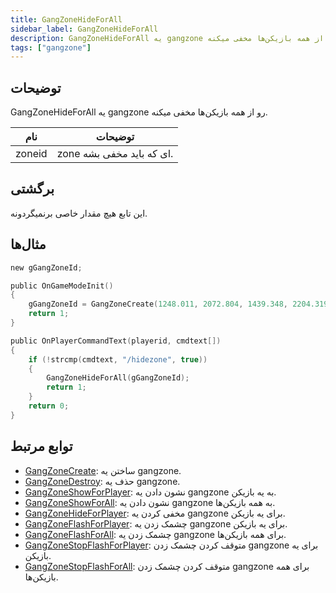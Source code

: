 ```yaml
---
title: GangZoneHideForAll
sidebar_label: GangZoneHideForAll
description: GangZoneHideForAll یه gangzone رو از همه بازیکن‌ها مخفی میکنه.
tags: ["gangzone"]
---
```


## توضیحات

GangZoneHideForAll یه gangzone رو از همه بازیکن‌ها مخفی میکنه.

| نام    | توضیحات             |
| ------ | ------------------ |
| zoneid | zone ای که باید مخفی بشه. |

## برگشتی

این تابع هیچ مقدار خاصی برنمیگردونه.

## مثال‌ها

```c
new gGangZoneId;

public OnGameModeInit()
{
    gGangZoneId = GangZoneCreate(1248.011, 2072.804, 1439.348, 2204.319);
    return 1;
}

public OnPlayerCommandText(playerid, cmdtext[])
{
    if (!strcmp(cmdtext, "/hidezone", true))
    {
        GangZoneHideForAll(gGangZoneId);
        return 1;
    }
    return 0;
}
```

## توابع مرتبط

- [GangZoneCreate](GangZoneCreate): ساختن یه gangzone.
- [GangZoneDestroy](GangZoneDestroy): حذف یه gangzone.
- [GangZoneShowForPlayer](GangZoneShowForPlayer): نشون دادن یه gangzone به یه بازیکن.
- [GangZoneShowForAll](GangZoneShowForAll): نشون دادن یه gangzone به همه بازیکن‌ها.
- [GangZoneHideForPlayer](GangZoneHideForPlayer): مخفی کردن یه gangzone برای یه بازیکن.
- [GangZoneFlashForPlayer](GangZoneFlashForPlayer): چشمک زدن یه gangzone برای یه بازیکن.
- [GangZoneFlashForAll](GangZoneFlashForAll): چشمک زدن یه gangzone برای همه بازیکن‌ها.
- [GangZoneStopFlashForPlayer](GangZoneStopFlashForPlayer): متوقف کردن چشمک زدن gangzone برای یه بازیکن.
- [GangZoneStopFlashForAll](GangZoneStopFlashForAll): متوقف کردن چشمک زدن gangzone برای همه بازیکن‌ها.